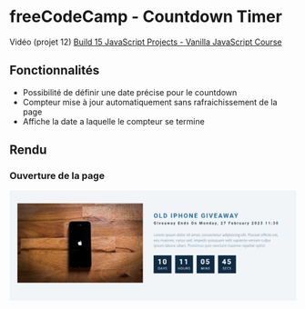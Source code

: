 # freeCodeCamp - Countdown Timer

Vidéo (projet 12) [Build 15 JavaScript Projects - Vanilla JavaScript Course](https://www.youtube.com/watch?v=3PHXvlpOkf4)

## Fonctionnalités

-   Possibilité de définir une date précise pour le countdown
-   Compteur mise à jour automatiquement sans rafraichissement de la page
-   Affiche la date a laquelle le compteur se termine

## Rendu

### Ouverture de la page

![Ouverture de la page](result/home.png)
